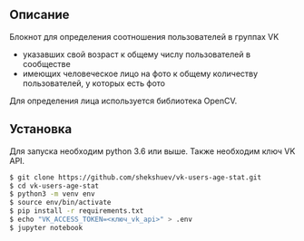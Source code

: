 ## Описание

Блокнот для определения соотношения пользователей в группах VK

-   указавших свой возраст к общему числу пользователей в сообществе
-   имеющих человеческое лицо на фото к общему количеству пользователей, у которых есть фото

Для определения лица используется библиотека OpenCV.

## Установка

Для запуска необходим python 3.6 или выше. Также необходим ключ VK API.

```bash
$ git clone https://github.com/shekshuev/vk-users-age-stat.git
$ cd vk-users-age-stat
$ python3 -m venv env
$ source env/bin/activate
$ pip install -r requirements.txt
$ echo "VK_ACCESS_TOKEN=<ключ_vk_api>" > .env
$ jupyter notebook
```
